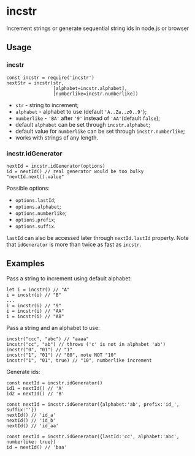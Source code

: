 # incstr
Increment strings or generate sequential string ids in node.js or browser

## Usage

### incstr
```
const incstr = require('incstr')
nextStr = incstr(str,
                 [alphabet=incstr.alphabet],
                 [numberlike=incstr.numberlike])
```
- `str` - string to increment;
- `alphabet` - alphabet to use (default `'A..Za..z0..9'`);
- `numberlike` - `'BA'` after `'9'` instead of `'AA'`(default `false`);
- default `alphabet` can be set through `incstr.alphabet`;
- default value for `numberlike` can be set through `incstr.numberlike`;
- works with strings of any length.

### incstr.idGenerator
```
nextId = incstr.idGenerator(options)
id = nextId() // real generator would be too bulky "nextId.next().value"
```
Possible options:
- `options.lastId`;
- `options.alphabet`;
- `options.numberlike`;
- `options.prefix`;
- `options.suffix`.

`lastId` can also be accessed later through `nextId.lastId` property.
Note that `idGenerator` is more than twice as fast as `incstr`.

## Examples
Pass a string to increment using default alphabet:

```
let i = incstr() // "A"
i = incstr(i) // "B"
...
i = incstr(i) // "9"
i = incstr(i) // "AA"
i = incstr(i) // "AB"
```

Pass a string and an alphabet to use:
```
incstr("ccc", "abc") // "aaaa"
incstr("cc", "ab") // throws ('c' is not in alphabet 'ab')
incstr("0", "01") // "1"
incstr("1", "01") // "00", note NOT "10"
incstr("1", "01", true) // "10", numberlike increment
```

Generate ids:

```
const nextId = incstr.idGenerator()
id1 = nextId() // 'A'
id2 = nextId() // 'B'
```

```
const nextId = incstr.idGenerator({alphabet:'ab', prefix:'id_', suffix:''})
nextId() // 'id_a'
nextId() // 'id_b'
nextId() // 'id_aa'
```

```
const nextId = incstr.idGenerator({lastId:'cc', alphabet:'abc', numberlike: true})
id = nextId() // 'baa'
```
